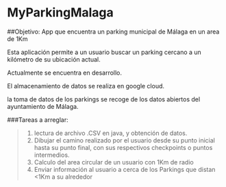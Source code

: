# MyParkingMalaga
##Objetivo: App que encuentra un parking municipal de Málaga en un area de 1Km

Esta aplicación permite a un usuario buscar un parking cercano a un kilómetro de su 
ubicación actual.

Actualmente se encuentra en desarrollo.

El almacenamiento de datos se realiza en google cloud.

la toma de datos de los parkings se recoge de los datos abiertos del ayuntamiento de Málaga.

###Tareas a arreglar:
>1) lectura de archivo .CSV en java, y obtención de datos.
>2) Dibujar el camino realizado por el usuario desde su punto inicial hasta su punto final, con sus
>	respectivos checkpoints o puntos intermedios.
>3) Calculo del area circular de un usuario con 1Km de radio
>4) Enviar información al usuario a cerca de los Parkings que distan <1Km a su alrededor
